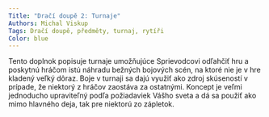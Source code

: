 ```yaml
---
Title: "Dračí doupě 2: Turnaje"
Authors: Michal Viskup
Tags: Dračí doupě, předměty, turnaj, rytíři
Color: blue
---
```

Tento doplnok popisuje turnaje umožňujúce
Sprievodcovi odľahčiť hru a poskytnú hráčom
istú náhradu bežných bojových scén, na ktoré
nie je v hre kladený veľký dôraz. Boje v turnaji
sa dajú využiť ako zdroj skúseností v prípade, že
niektorý z hráčov zaostáva za ostatnými. Koncept
je veľmi jednoducho upraviteľný podľa požiadaviek
Vášho sveta a dá sa použiť ako mimo
hlavného deja, tak pre niektorú zo zápletok.
